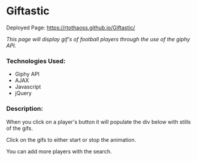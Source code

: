 # Giftastic
Deployed Page: https://rtothaoss.github.io/Giftastic/

*This page will display gif's of football players through the use of the giphy API.*

### Technologies Used: 
* Giphy API
* AJAX 
* Javascript
* jQuery

### Description:

When you click on a player's button it will populate the div below with stills of the gifs. 

Click on the gifs to either start or stop the animation. 

You can add more players with the search. 

